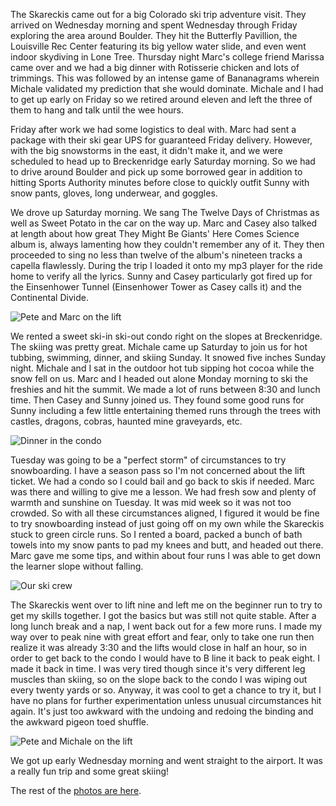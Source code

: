 The Skareckis came out for a big Colorado ski trip adventure visit. They arrived on Wednesday morning and spent Wednesday through Friday exploring the area around Boulder. They hit the Butterfly Pavillion, the Louisville Rec Center featuring its big yellow water slide, and even went indoor skydiving in Lone Tree. Thursday night Marc's college friend Marissa came over and we had a big dinner with Rotisserie chicken and lots of trimmings. This was followed by an intense game of Bananagrams wherein Michale validated my prediction that she would dominate. Michale and I had to get up early on Friday so we retired around eleven and left the three of them to hang and talk until the wee hours.

Friday after work we had some logistics to deal with. Marc had sent a package with their ski gear UPS for guaranteed Friday delivery. However, with the big snowstorms in the east, it didn't make it, and we were scheduled to head up to Breckenridge early Saturday morning. So we had to drive around Boulder and pick up some borrowed gear in addition to hitting Sports Authority minutes before close to quickly outfit Sunny with snow pants, gloves, long underwear, and goggles.

We drove up Saturday morning. We sang The Twelve Days of Christmas as well as Sweet Potato in the car on the way up. Marc and Casey also talked at length about how great They Might Be Giants' Here Comes Science album is, always lamenting how they couldn't remember any of it. They then proceeded to sing no less than twelve of the album's nineteen tracks a capella flawlessly. During the trip I loaded it onto my mp3 player for the ride home to verify all the lyrics. Sunny and Casey particularly got fired up for the Einsenhower Tunnel (Einsenhower Tower as Casey calls it) and the Continental Divide.

![Pete and Marc on the lift](/photos/winter_2009/125_pl_ms_lift.jpg)

We rented a sweet ski-in ski-out condo right on the slopes at Breckenridge. The skiing was pretty great. Michale came up Saturday to join us for hot tubbing, swimming, dinner, and skiing Sunday. It snowed five inches Sunday night. Michale and I sat in the outdoor hot tub sipping hot cocoa while the snow fell on us. Marc and I headed out alone Monday morning to ski the freshies and hit the summit. We made a lot of runs between 8:30 and lunch time. Then Casey and Sunny joined us. They found some good runs for Sunny including a few little entertaining themed runs through the trees with castles, dragons, cobras, haunted mine graveyards, etc.

![Dinner in the condo](/photos/winter_2009/105_dinner.jpg)

Tuesday was going to be a "perfect storm" of circumstances to try snowboarding. I have a season pass so I'm not concerned about the lift ticket. We had a condo so I could bail and go back to skis if needed. Marc was there and willing to give me a lesson. We had fresh sow and plenty of warmth and sunshine on Tuesday. It was mid week so it was not too crowded. So with all these circumstances aligned, I figured it would be fine to try snowboarding instead of just going off on my own while the Skareckis stuck to green circle runs. So I rented a board, packed a bunch of bath towels into my snow pants to pad my knees and butt, and headed out there. Marc gave me some tips, and within about four runs I was able to get down the learner slope without falling.

![Our ski crew](/photos/winter_2009/107_crew_heading_out.jpg)

The Skareckis went over to lift nine and left me on the beginner run to try to get my skills together. I got the basics but was still not quite stable. After a long lunch break and a nap, I went back out for a few more runs. I made my way over to peak nine with great effort and fear, only to take one run then realize it was already 3:30 and the lifts would close in half an hour, so in order to get back to the condo I would have to B line it back to peak eight. I made it back in time. I was very tired though since it's very different leg muscles than skiing, so on the slope back to the condo I was wiping out every twenty yards or so. Anyway, it was cool to get a chance to try it, but I have no plans for further experimentation unless unusual circumstances hit again. It's just too awkward with the undoing and redoing the binding and the awkward pigeon toed shuffle.

![Pete and Michale on the lift](/photos/winter_2009/112_pl_mk_lift.jpg)

We got up early Wednesday morning and went straight to the airport. It was a really fun trip and some great skiing!

The rest of the [photos are here](/app/photos?gallery=winter_2009&photo=091_skarecki_dinner).
